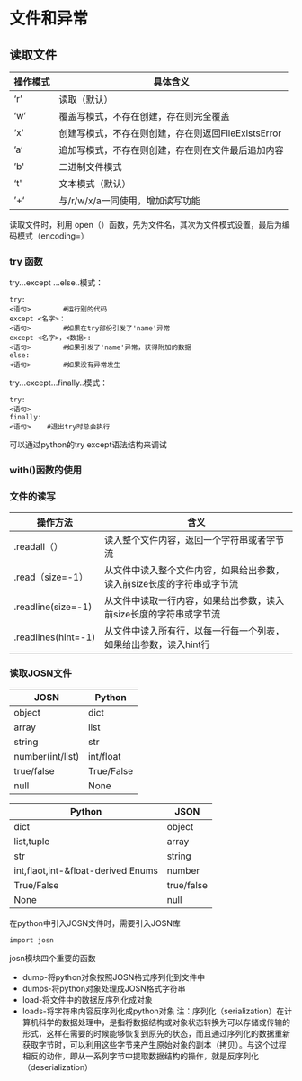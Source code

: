 # 文件和异常
## 读取文件
|操作模式|具体含义|
|----|----|
|‘r’|读取（默认）|
|‘w’|覆盖写模式，不存在创建，存在则完全覆盖|
|‘x'|创建写模式，不存在则创建，存在则返回FileExistsError|
|’a‘|追加写模式，不存在则创建，存在则在文件最后追加内容|
|’b'|二进制文件模式|
|‘t'|文本模式（默认）|
|’+‘|与/r/w/x/a一同使用，增加读写功能|

读取文件时，利用 open（）函数，先为文件名，其次为文件模式设置，最后为编码模式（encoding=）

### try 函数
try...except ...else..模式：

```
try:
<语句>        #运行别的代码
except <名字>：
<语句>        #如果在try部份引发了'name'异常
except <名字>，<数据>:
<语句>        #如果引发了'name'异常，获得附加的数据
else:
<语句>        #如果没有异常发生
```
try...except...finally..模式：
```
try:
<语句>
finally:
<语句>    #退出try时总会执行
```
可以通过python的try except语法结构来调试
### with()函数的使用
### 文件的读写
|操作方法|含义|
|----|----|
|<file>.readall（）|读入整个文件内容，返回一个字符串或者字节流|
|<file>.read（size=-1）|从文件中读入整个文件内容，如果给出参数，读入前size长度的字符串或字节流|
|<file>.readline(size=-1)|从文件中读取一行内容，如果给出参数，读入前size长度的字符串或字节流|
|<file>.readlines(hint=-1)|从文件中读入所有行，以每一行每一个列表，如果给出参数，读入hint行|

### 读取JOSN文件
|JOSN|Python|
|----|----|
|object|dict|
|array|list|
|string|str|
|number(int/list)|int/float|
|true/false|True/False|
|null|None|

|Python|JSON|
|----|----|
|dict|object|
|list,tuple|array|
|str|string|
|int,flaot,int-&float-derived Enums|number|
|True/False|true/false|
|None|null|
在python中引入JOSN文件时，需要引入JOSN库
```
import josn
```
josn模块四个重要的函数
* dump-将python对象按照JOSN格式序列化到文件中
* dumps-将python对象处理成JOSN格式字符串
* load-将文件中的数据反序列化成对象
* loads-将字符串内容反序列化成python对象
注：序列化（serialization）在计算机科学的数据处理中，是指将数据结构或对象状态转换为可以存储或传输的形式，这样在需要的时候能够恢复到原先的状态，而且通过序列化的数据重新获取字节时，可以利用这些字节来产生原始对象的副本（拷贝）。与这个过程相反的动作，即从一系列字节中提取数据结构的操作，就是反序列化（deserialization）